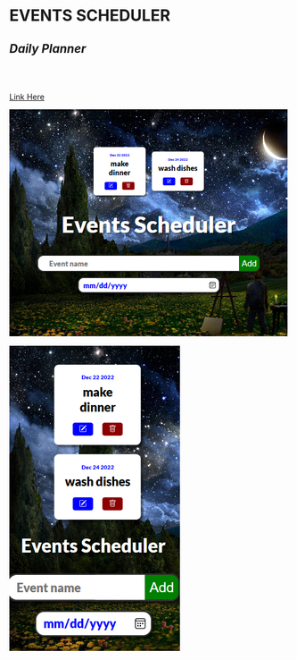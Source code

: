 # EVENTS SCHEDULER


## *Daily Planner*

<br>
<br>

[Link Here](https://josiesavill.github.io/events-scheduler/)  


![Desktop Img]("../../styles/images/eventsdesktop.png) 

![Mobile View Img]("../../styles/images/eventsmobile.png) 

